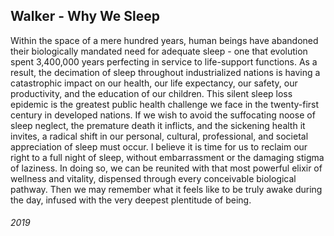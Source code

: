 ## Walker - Why We Sleep

Within the space of a mere hundred years, human beings have abandoned their biologically mandated need for adequate sleep - one that evolution spent 3,400,000 years perfecting in service to life-support functions.
As a result, the decimation of sleep throughout industrialized nations is having a catastrophic impact on our health, our life expectancy, our safety, our productivity, and the education of our children.
 This silent sleep loss epidemic is the greatest public health challenge we face in the twenty-first century in developed nations.
If we wish to avoid the suffocating noose of sleep neglect, the premature death it inflicts, and the sickening health it invites, a radical shift in our personal, cultural, professional, and societal appreciation of sleep must occur.
 I believe it is time for us to reclaim our right to a full night of sleep, without embarrassment or the damaging stigma of laziness.
In doing so, we can be reunited with that most powerful elixir of wellness and vitality, dispensed through every conceivable biological pathway.
Then we may remember what it feels like to be truly awake during the day, infused with the very deepest plentitude of being.


###### 2019